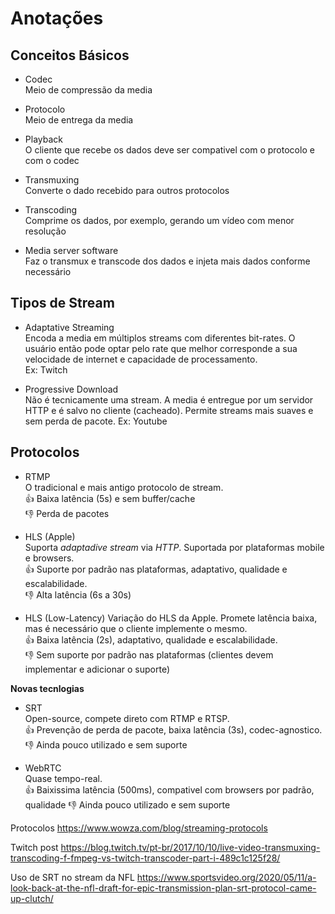 # Anotações

## Conceitos Básicos

* Codec  
Meio de compressão da media

* Protocolo  
Meio de entrega da media

* Playback  
O cliente que recebe os dados deve ser compativel com o protocolo e com o codec

* Transmuxing  
Converte o dado recebido para outros protocolos

* Transcoding  
Comprime os dados, por exemplo, gerando um vídeo com menor resolução

* Media server software  
Faz o transmux e transcode dos dados e injeta mais dados conforme necessário

## Tipos de Stream

* Adaptative Streaming  
Encoda a media em múltiplos streams com diferentes bit-rates. O usuário então pode optar pelo rate que melhor corresponde a sua velocidade de internet e capacidade de processamento.  
Ex: Twitch

* Progressive Download  
Não é tecnicamente uma stream. A media é entregue por um servidor HTTP e é salvo no cliente (cacheado). Permite streams mais suaves e sem perda de pacote. 
Ex: Youtube

## Protocolos

* RTMP  
O tradicional e mais antigo protocolo de stream.  
👍 Baixa latência (5s) e sem buffer/cache   
👎 Perda de pacotes

* HLS (Apple)  
Suporta *adaptadive stream* via *HTTP*. Suportada por plataformas mobile e browsers.  
👍 Suporte por padrão nas plataformas, adaptativo, qualidade e escalabilidade.  
👎 Alta latência (6s a 30s)

* HLS (Low-Latency)
Variação do HLS da Apple. Promete latência baixa, mas é necessário que o cliente implemente o mesmo.  
👍 Baixa latência (2s), adaptativo, qualidade e escalabilidade.  
👎 Sem suporte por padrão nas plataformas (clientes devem implementar e adicionar o suporte)

**Novas tecnlogias**

* SRT  
Open-source, compete direto com RTMP e RTSP.  
👍 Prevenção de perda de pacote, baixa latência (3s), codec-agnostico.  
👎 Ainda pouco utilizado e sem suporte

* WebRTC  
Quase tempo-real.  
👍 Baixissima latência (500ms), compativel com browsers por padrão, qualidade
👎 Ainda pouco utilizado e sem suporte

Protocolos
https://www.wowza.com/blog/streaming-protocols

Twitch post
https://blog.twitch.tv/pt-br/2017/10/10/live-video-transmuxing-transcoding-f-fmpeg-vs-twitch-transcoder-part-i-489c1c125f28/

Uso de SRT no stream da NFL
https://www.sportsvideo.org/2020/05/11/a-look-back-at-the-nfl-draft-for-epic-transmission-plan-srt-protocol-came-up-clutch/
